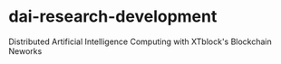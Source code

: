 # dai-research-development
Distributed Artificial Intelligence Computing with XTblock's Blockchain Neworks
